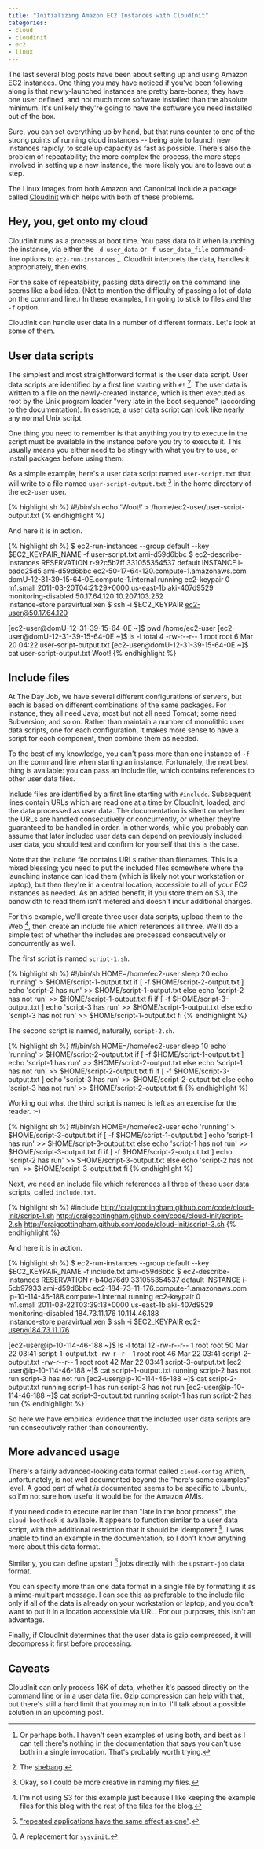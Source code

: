 ```yaml
---
title: "Initializing Amazon EC2 Instances with CloudInit"
categories:
- cloud
- cloudinit
- ec2
- linux
---
```

The last several blog posts have been about setting up and using Amazon EC2 instances.
One thing you may have noticed if you've been following along is that newly-launched
instances are pretty bare-bones; they have one user defined, and not much more software
installed than the absolute minimum. It's unlikely they're going to have the software
you need installed out of the box.

Sure, you can set everything up by hand, but that runs counter to one of the strong points of
running cloud instances -- being able to launch new instances rapidly, to scale up capacity
as fast as possible. There's also the problem of repeatability; the more complex the process,
the more steps involved in setting up a new instance, the more likely you are to leave out
a step.

The Linux images from both Amazon and Canonical include a package called
[CloudInit](http://help.ubuntu.com/community/CloudInit) which helps with both of these problems.

## Hey, you, get onto my cloud

CloudInit runs as a process at boot time. You pass data to it when launching the instance, via
either the `-d user_data` or `-f user_data_file` command-line options to `ec2-run-instances` [^fn1].
CloudInit interprets the data, handles it appropriately, then exits.

For the sake of repeatability, passing data directly on the command line seems like a bad idea.
(Not to mention the difficulty of passing a lot of data on the command line.) In these examples,
I'm going to stick to files and the `-f` option.

CloudInit can handle user data in a number of different formats. Let's look at some of them.

## User data scripts

The simplest and most straightforward format is the user data script. User data scripts are identified
by a first line starting with `#!` [^fn2]. The user data is written to a file on the newly-created
instance, which is then executed as root by the Unix program loader "very late in the boot sequence"
(according to the documentation). In essence, a user data script can look like nearly any normal
Unix script.

One thing you need to remember is that anything you try to execute in the script must
be available in the instance before you try to execute it. This usually means you either need to be
stingy with what you try to use, or install packages before using them.

As a simple example, here's a user data script named `user-script.txt` that will write to a file named
`user-script-output.txt` [^fn3] in the home directory of the `ec2-user` user.

{% highlight sh %}
  #!/bin/sh
  echo 'Woot!' > /home/ec2-user/user-script-output.txt
{% endhighlight %}

And here it is in action.

{% highlight sh %}
  $ ec2-run-instances --group default --key $EC2_KEYPAIR_NAME -f user-script.txt ami-d59d6bbc
  $ ec2-describe-instances
  RESERVATION   r-92c5b7ff      331055354537    default
  INSTANCE      i-badd25d5      ami-d59d6bbc    ec2-50-17-64-120.compute-1.amazonaws.com  \
                domU-12-31-39-15-64-0E.compute-1.internal   running ec2-keypair     0     \
                m1.small  2011-03-20T04:21:29+0000  us-east-1b  aki-407d9529              \
                monitoring-disabled     50.17.64.120        10.207.103.252                \
                instance-store          paravirtual xen
  $ ssh -i $EC2_KEYPAIR ec2-user@50.17.64.120

  [ec2-user@domU-12-31-39-15-64-0E ~]$ pwd
  /home/ec2-user
  [ec2-user@domU-12-31-39-15-64-0E ~]$ ls -l
  total 4
  -rw-r--r-- 1 root root 6 Mar 20 04:22 user-script-output.txt
  [ec2-user@domU-12-31-39-15-64-0E ~]$ cat user-script-output.txt
  Woot!
{% endhighlight %}

## Include files

At The Day Job, we have several different configurations of servers, but each is based on different
combinations of the same packages. For instance, they all need Java; most but not all need Tomcat;
some need Subversion; and so on. Rather than maintain a number of monolithic user data scripts,
one for each configuration, it makes more sense to have a script for each component, then combine
them as needed.

To the best of my knowledge, you can't pass more than one instance of `-f` on the command line
when starting an instance. Fortunately, the next best thing is available: you can pass an
include file, which contains references to other user data files.

Include files are identified by a first line starting with `#include`. Subsequent lines contain
URLs which are read one at a time by CloudInit, loaded, and the data processed as user data. The
documentation is silent on whether the URLs are handled consecutively or concurrently, or whether
they're guaranteed to be handled in order. In other words, while you probably can assume that
later included user data can depend on previously included user data, you should test and confirm
for yourself that this is the case.

Note that the include file contains URLs rather than filenames. This is a mixed blessing; you
need to put the included files somewhere where the launching instance can load them (which is
likely not your workstation or laptop), but then they're in a central location, accessible to
all of your EC2 instances as needed. As an added benefit, if you store them on S3, the bandwidth
to read them isn't metered and doesn't incur additional charges.

For this example, we'll create three user data scripts, upload them to the Web [^fn4], then create an
include file which references all three. We'll do a simple test of whether the includes are
processed consecutively or concurrently as well.

The first script is named `script-1.sh`.

{% highlight sh %}
  #!/bin/sh
  HOME=/home/ec2-user
  sleep 20
  echo 'running' > $HOME/script-1-output.txt
  if [ -f $HOME/script-2-output.txt ]
    echo 'script-2 has run' >> $HOME/script-1-output.txt
  else
    echo 'script-2 has not run' >> $HOME/script-1-output.txt
  fi
  if [ -f $HOME/script-3-output.txt ]
    echo 'script-3 has run' >> $HOME/script-1-output.txt
  else
    echo 'script-3 has not run' >> $HOME/script-1-output.txt
  fi
{% endhighlight %}

The second script is named, naturally, `script-2.sh`.

{% highlight sh %}
  #!/bin/sh
  HOME=/home/ec2-user
  sleep 10
  echo 'running' > $HOME/script-2-output.txt
  if [ -f $HOME/script-1-output.txt ]
    echo 'script-1 has run' >> $HOME/script-2-output.txt
  else
    echo 'script-1 has not run' >> $HOME/script-2-output.txt
  fi
  if [ -f $HOME/script-3-output.txt ]
    echo 'script-3 has run' >> $HOME/script-2-output.txt
  else
    echo 'script-3 has not run' >> $HOME/script-2-output.txt
  fi
{% endhighlight %}

Working out what the third script is named is left as an exercise for the reader. :-)

{% highlight sh %}
  #!/bin/sh
  HOME=/home/ec2-user
  echo 'running' > $HOME/script-3-output.txt
  if [ -f $HOME/script-1-output.txt ]
    echo 'script-1 has run' >> $HOME/script-3-output.txt
  else
    echo 'script-1 has not run' >> $HOME/script-3-output.txt
  fi
  if [ -f $HOME/script-2-output.txt ]
    echo 'script-2 has run' >> $HOME/script-3-output.txt
  else
    echo 'script-2 has not run' >> $HOME/script-3-output.txt
  fi
{% endhighlight %}

Next, we need an include file which references all three of these user data scripts,
called `include.txt`.

{% highlight sh %}
  #include
  http://craigcottingham.github.com/code/cloud-init/script-1.sh
  http://craigcottingham.github.com/code/cloud-init/script-2.sh
  http://craigcottingham.github.com/code/cloud-init/script-3.sh
{% endhighlight %}

And here it is in action.

{% highlight sh %}
  $ ec2-run-instances --group default --key $EC2_KEYPAIR_NAME -f include.txt ami-d59d6bbc
  $ ec2-describe-instances
  RESERVATION   r-b40d76d9      331055354537    default
  INSTANCE      i-5cb97933      ami-d59d6bbc    ec2-184-73-11-176.compute-1.amazonaws.com \
                ip-10-114-46-188.compute-1.internal         running ec2-keypair     0     \
                m1.small  2011-03-22T03:39:13+0000  us-east-1b  aki-407d9529              \
                monitoring-disabled     184.73.11.176       10.114.46.188                 \
                instance-store          paravirtual xen
  $ ssh -i $EC2_KEYPAIR ec2-user@184.73.11.176

  [ec2-user@ip-10-114-46-188 ~]$ ls -l
  total 12
  -rw-r--r-- 1 root root 50 Mar 22 03:41 script-1-output.txt
  -rw-r--r-- 1 root root 46 Mar 22 03:41 script-2-output.txt
  -rw-r--r-- 1 root root 42 Mar 22 03:41 script-3-output.txt
  [ec2-user@ip-10-114-46-188 ~]$ cat script-1-output.txt
  running
  script-2 has not run
  script-3 has not run
  [ec2-user@ip-10-114-46-188 ~]$ cat script-2-output.txt
  running
  script-1 has run
  script-3 has not run
  [ec2-user@ip-10-114-46-188 ~]$ cat script-3-output.txt
  running
  script-1 has run
  script-2 has run
{% endhighlight %}

So here we have empirical evidence that the included user data scripts are run consecutively
rather than concurrently.

## More advanced usage

There's a fairly advanced-looking data format called `cloud-config` which, unfortunately, is
not well documented beyond the "here's some examples" level. A good part of what _is_
documented seems to be specific to Ubuntu, so I'm not sure how useful it would be for the
Amazon AMIs.

If you need code to execute earlier than "late in the boot process", the `cloud-boothook` is
available. It appears to function similar to a user data script, with the additional
restriction that it should be idempotent [^fn5]. I was unable to find an example in the
documentation, so I don't know anything more about this data format.

Similarly, you can define upstart [^fn6] jobs directly with the `upstart-job` data format.

You can specify more than one data format in a single file by formatting it as a mime-multipart
message. I can see this as preferable to the include file only if all of the data is already
on your workstation or laptop, and you don't want to put it in a location accessible via URL.
For our purposes, this isn't an advantage.

Finally, if CloudInit determines that the user data is gzip compressed, it will decompress it
first before processing.

## Caveats

CloudInit can only process 16K of data, whether it's passed directly on the command line or in a
user data file. Gzip compression can help with that, but there's still a hard limit that you may
run in to. I'll talk about a possible solution in an upcoming post.


[^fn1]: Or perhaps both. I haven't seen examples of using both, and best as I can tell there's nothing
        in the documentation that says you can't use both in a single invocation. That's probably
        worth trying.

[^fn2]: The [shebang](http://en.wikipedia.org/wiki/Shebang_%28Unix%29).

[^fn3]: Okay, so I could be more creative in naming my files.

[^fn4]: I'm not using S3 for this example just because I like keeping the example files for this blog
        with the rest of the files for the blog.

[^fn5]: ["repeated applications have the same effect as one"](http://dictionary.reference.com/browse/idempotent).

[^fn6]: A replacement for `sysvinit`.

